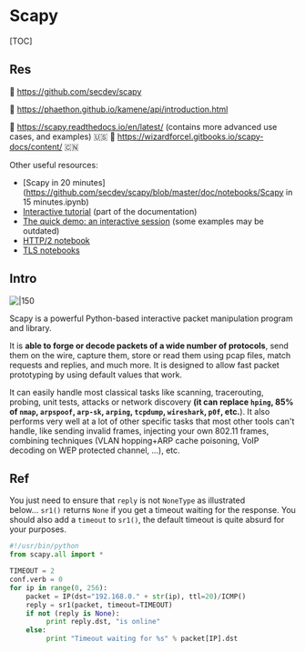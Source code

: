 # Scapy

[TOC]



## Res
🚧 https://github.com/secdev/scapy

📂 https://phaethon.github.io/kamene/api/introduction.html 

📂 https://scapy.readthedocs.io/en/latest/ (contains more advanced use cases, and examples) 🇺🇸
📂 https://wizardforcel.gitbooks.io/scapy-docs/content/ 🇨🇳

Other useful resources:
- [Scapy in 20 minutes](https://github.com/secdev/scapy/blob/master/doc/notebooks/Scapy in 15 minutes.ipynb)
- [Interactive tutorial](https://scapy.readthedocs.io/en/latest/usage.html#interactive-tutorial) (part of the documentation)
- [The quick demo: an interactive session](https://scapy.readthedocs.io/en/latest/introduction.html#quick-demo) (some examples may be outdated)
- [HTTP/2 notebook](https://github.com/secdev/scapy/blob/master/doc/notebooks/HTTP_2_Tuto.ipynb)
- [TLS notebooks](https://github.com/secdev/scapy/blob/master/doc/notebooks/tls)



## Intro
![|150](../../../../../../../../../Assets/Pics/scapy_logo.png)


Scapy is a powerful Python-based interactive packet manipulation program and library.

It is **able to forge or decode packets of a wide number of protocols**, send them on the wire, capture them, store or read them using pcap files, match requests and replies, and much more. It is designed to allow fast packet prototyping by using default values that work.

It can easily handle most classical tasks like scanning, tracerouting, probing, unit tests, attacks or network discovery **(it can replace `hping`, 85% of `nmap`, `arpspoof`, `arp-sk`, `arping`, `tcpdump`, `wireshark`, `p0f`, etc.**). It also performs very well at a lot of other specific tasks that most other tools can't handle, like sending invalid frames, injecting your own 802.11 frames, combining techniques (VLAN hopping+ARP cache poisoning, VoIP decoding on WEP protected channel, ...), etc.



## Ref
[Ping an IP range with scapy | stackoverflow]: https://stackoverflow.com/questions/7541056/pinging-an-ip-range-with-scapy

You just need to ensure that `reply` is not `NoneType` as illustrated below... `sr1()` returns `None` if you get a timeout waiting for the response. You should also add a `timeout` to `sr1()`, the default timeout is quite absurd for your purposes.

```python
#!/usr/bin/python
from scapy.all import *

TIMEOUT = 2
conf.verb = 0
for ip in range(0, 256):
    packet = IP(dst="192.168.0." + str(ip), ttl=20)/ICMP()
    reply = sr1(packet, timeout=TIMEOUT)
    if not (reply is None):
         print reply.dst, "is online"
    else:
         print "Timeout waiting for %s" % packet[IP].dst
```


[👍 👍 运用Scapy编写类似于Nmap的端口扫描脚本]: https://xz.aliyun.com/t/4704

[python+scapy实现扫描工具（扫描主机、端口）]: https://blog.csdn.net/hell_orld/article/details/109231819

[python3-端口扫描(TCP_ACK扫描，NULL扫描，windows扫描，xmas扫描)]: https://www.cnblogs.com/Tempt/p/14275957.html